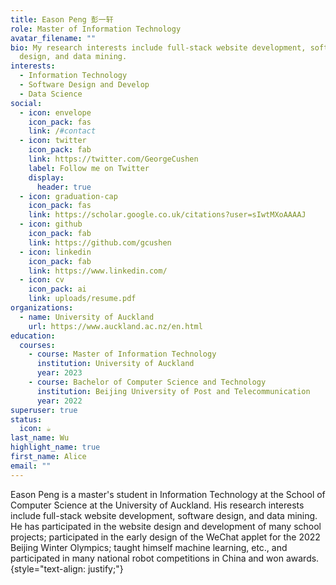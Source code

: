 ```yaml
---
title: Eason Peng 彭一轩
role: Master of Information Technology
avatar_filename: ""
bio: My research interests include full-stack website development, software
  design, and data mining.
interests:
  - Information Technology
  - Software Design and Develop
  - Data Science
social:
  - icon: envelope
    icon_pack: fas
    link: /#contact
  - icon: twitter
    icon_pack: fab
    link: https://twitter.com/GeorgeCushen
    label: Follow me on Twitter
    display:
      header: true
  - icon: graduation-cap
    icon_pack: fas
    link: https://scholar.google.co.uk/citations?user=sIwtMXoAAAAJ
  - icon: github
    icon_pack: fab
    link: https://github.com/gcushen
  - icon: linkedin
    icon_pack: fab
    link: https://www.linkedin.com/
  - icon: cv
    icon_pack: ai
    link: uploads/resume.pdf
organizations:
  - name: University of Auckland
    url: https://www.auckland.ac.nz/en.html
education:
  courses:
    - course: Master of Information Technology
      institution: University of Auckland
      year: 2023
    - course: Bachelor of Computer Science and Technology
      institution: Beijing University of Post and Telecommunication
      year: 2022
superuser: true
status:
  icon: ☕️
last_name: Wu
highlight_name: true
first_name: Alice
email: ""
---
```

Eason Peng is a master's student in Information Technology at the School of Computer Science at the University of Auckland. His research interests include full-stack website development, software design, and data mining. He has participated in the website design and development of many school projects; participated in the early design of the WeChat applet for the 2022 Beijing Winter Olympics; taught himself machine learning, etc., and participated in many national robot competitions in China and won awards.
{style="text-align: justify;"}